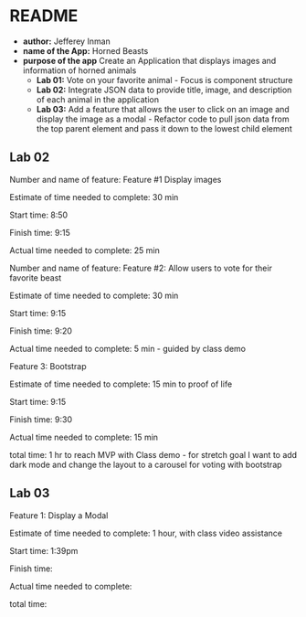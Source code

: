 # README

- **author:** Jefferey Inman
- **name of the App:** Horned Beasts
- **purpose of the app** Create an Application that displays images and information of horned animals
  - **Lab 01:** Vote on your favorite animal - Focus is component structure
  - **Lab 02:** Integrate JSON data to provide title, image, and description of each animal in the application
  - **Lab 03:** Add a feature that allows the user to click on an image and display the image as a modal - Refactor code to pull json data from the top parent element and pass it down to the lowest child element

## Lab 02

Number and name of feature: Feature #1 Display images

Estimate of time needed to complete: 30 min

Start time: 8:50

Finish time: 9:15

Actual time needed to complete: 25 min

Number and name of feature: Feature #2: Allow users to vote for their favorite beast

Estimate of time needed to complete: 30 min

Start time: 9:15

Finish time: 9:20

Actual time needed to complete: 5 min - guided by class demo

Feature 3: Bootstrap

Estimate of time needed to complete: 15 min to proof of life

Start time: 9:15

Finish time: 9:30

Actual time needed to complete: 15 min

total time: 1 hr to reach MVP with Class demo - for stretch goal I want to add dark mode and change the layout to a carousel for voting with bootstrap

## Lab 03

Feature 1: Display a Modal

Estimate of time needed to complete: 1 hour, with class video assistance

Start time: 1:39pm

Finish time:

Actual time needed to complete:

total time:
